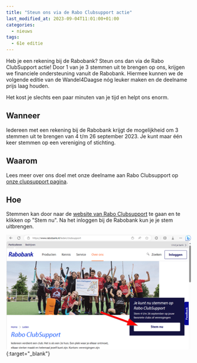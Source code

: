 ```yaml
---
title: "Steun ons via de Rabo Clubsupport actie"
last_modified_at: 2023-09-04T11:01:00+01:00
categories:
  - nieuws
tags:
  - 61e editie
---
```


Heb je een rekening bij de Rabobank? Steun ons dan via de Rabo ClubSupport actie! Door 1 van je 3 stemmen uit te brengen op ons, krijgen we financiele ondersteuning vanuit de Rabobank. Hiermee kunnen we de volgende editie van de Wandel4Daagse nóg leuker maken en de deelname prijs laag houden.  

Het kost je slechts een paar minuten van je tijd en helpt ons enorm.

## Wanneer

Iedereen met een rekening bij de Rabobank krijgt de mogelijkheid om 3 stemmen uit te brengen van 4 t/m 26 september 2023. Je kunt maar één keer stemmen op een vereniging of stichting.

## Waarom

Lees meer over ons doel met onze deelname aan Rabo Clubsupport op [onze clupsupport pagina](https://www.rabo-clubsupport.nl/zuid-en-oost-twente/deelnemers/details/379409-wandel4daagse-oldenzaal).

## Hoe

Stemmen kan door naar de [website van Rabo Clubsupport](https://www.rabobank.nl/leden/clubsupport) te gaan en te klikken op "Stem nu". Na het inloggen bij de Rabobank kun je je stem uitbrengen.

[![Website Rabo Clubsupport](/assets/images/news/2023/raboclubsupportwebsite.png)](https://www.rabobank.nl/leden/clubsupport){:target="_blank"}